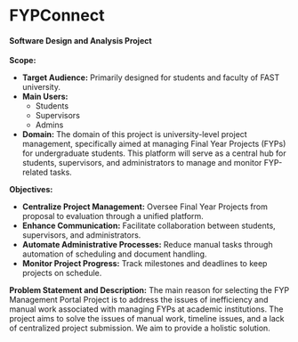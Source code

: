# FYPConnect

#### Software Design and Analysis Project

**Scope:**
- **Target Audience:** Primarily designed for students and faculty of FAST university.
- **Main Users:**
    - Students
    - Supervisors
    - Admins
- **Domain:** The domain of this project is university-level project management, specifically aimed at managing Final Year Projects (FYPs) for undergraduate students. This platform will serve as a central hub for students, supervisors, and administrators to manage and monitor FYP-related tasks.

**Objectives:**
- **Centralize Project Management:** Oversee Final Year Projects from proposal to evaluation through a unified platform.
- **Enhance Communication:** Facilitate collaboration between students, supervisors, and administrators.
- **Automate Administrative Processes:** Reduce manual tasks through automation of scheduling and document handling.
- **Monitor Project Progress:** Track milestones and deadlines to keep projects on schedule.

**Problem Statement and Description:**
The main reason for selecting the FYP Management Portal Project is to address the issues of inefficiency and manual work associated with managing FYPs at academic institutions. The project aims to solve the issues of manual work, timeline issues, and a lack of centralized project submission. We aim to provide a holistic solution.

